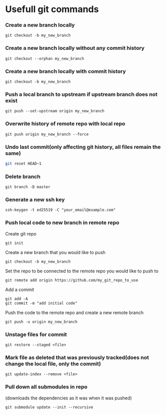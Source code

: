 # Usefull git commands

### Create a new branch locally

```
git checkout -b my_new_branch
```

### Create a new branch locally without any commit history

```
git checkout --orphan my_new_branch
```

### Create a new branch locally with commit history

`git checkout -b my_new_branch`

### Push a local branch to upstream if upstream branch does not exist

```
git push --set-upstream origin my_new_branch
```

### Overwrite history of remote repo with local repo

```
git push origin my_new_branch --force
```

### Undo last commit(only affecting git history, all files remain the same)

```bash
git reset HEAD~1
```

### Delete branch

```
git branch -D master
```

### Generate a new ssh key

```
ssh-keygen -t ed25519 -C "your_email@example.com"
```

### Push local code to new branch in remote repo

Create git repo

```
git init
```

Create a new branch that you would like to push

```
git checkout -b my_new_branch
```

Set the repo to be connected to the remote repo you would like to push to

```
git remote add origin https://github.com/my_git_repo_to_use
```

Add a commit
```
git add -A
git commit -m "add initial code"
```

Push the code to the remote repo and create a new remote branch

```
git push -u origin my_new_branch
```

### Unstage files for commit

```
git restore --staged <file>
```

### Mark file as deleted that was previously tracked(does not change the local file, only the commit)

```
git update-index --remove <file>
```

### Pull down all submodules in repo
(downloads the dependencies as it was when it was pushed)
```
git submodule update --init --recursive
```
